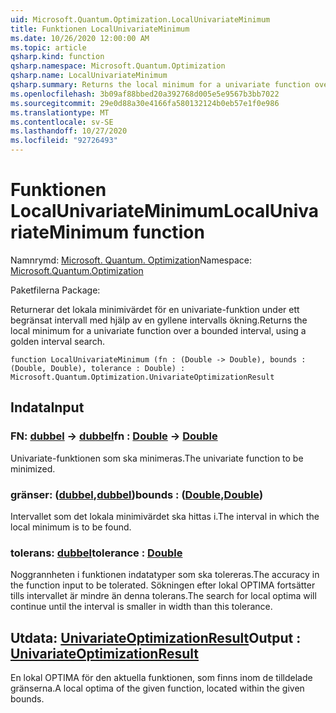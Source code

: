 ```yaml
---
uid: Microsoft.Quantum.Optimization.LocalUnivariateMinimum
title: Funktionen LocalUnivariateMinimum
ms.date: 10/26/2020 12:00:00 AM
ms.topic: article
qsharp.kind: function
qsharp.namespace: Microsoft.Quantum.Optimization
qsharp.name: LocalUnivariateMinimum
qsharp.summary: Returns the local minimum for a univariate function over a bounded interval, using a golden interval search.
ms.openlocfilehash: 3b09af88bbed20a392768d005e5e9567b3bb7022
ms.sourcegitcommit: 29e0d88a30e4166fa580132124b0eb57e1f0e986
ms.translationtype: MT
ms.contentlocale: sv-SE
ms.lasthandoff: 10/27/2020
ms.locfileid: "92726493"
---
```

# <a name="localunivariateminimum-function"></a><span data-ttu-id="ed54c-102">Funktionen LocalUnivariateMinimum</span><span class="sxs-lookup"><span data-stu-id="ed54c-102">LocalUnivariateMinimum function</span></span>

<span data-ttu-id="ed54c-103">Namnrymd: [Microsoft. Quantum. Optimization](xref:Microsoft.Quantum.Optimization)</span><span class="sxs-lookup"><span data-stu-id="ed54c-103">Namespace: [Microsoft.Quantum.Optimization](xref:Microsoft.Quantum.Optimization)</span></span>

<span data-ttu-id="ed54c-104">Paketfilerna [](https://nuget.org/packages/)</span><span class="sxs-lookup"><span data-stu-id="ed54c-104">Package: [](https://nuget.org/packages/)</span></span>


<span data-ttu-id="ed54c-105">Returnerar det lokala minimivärdet för en univariate-funktion under ett begränsat intervall med hjälp av en gyllene intervalls ökning.</span><span class="sxs-lookup"><span data-stu-id="ed54c-105">Returns the local minimum for a univariate function over a bounded interval, using a golden interval search.</span></span>

```qsharp
function LocalUnivariateMinimum (fn : (Double -> Double), bounds : (Double, Double), tolerance : Double) : Microsoft.Quantum.Optimization.UnivariateOptimizationResult
```


## <a name="input"></a><span data-ttu-id="ed54c-106">Indata</span><span class="sxs-lookup"><span data-stu-id="ed54c-106">Input</span></span>

### <a name="fn--double---double"></a><span data-ttu-id="ed54c-107">FN: [dubbel](xref:microsoft.quantum.lang-ref.double) -> [dubbel](xref:microsoft.quantum.lang-ref.double)</span><span class="sxs-lookup"><span data-stu-id="ed54c-107">fn : [Double](xref:microsoft.quantum.lang-ref.double) -> [Double](xref:microsoft.quantum.lang-ref.double)</span></span>

<span data-ttu-id="ed54c-108">Univariate-funktionen som ska minimeras.</span><span class="sxs-lookup"><span data-stu-id="ed54c-108">The univariate function to be minimized.</span></span>


### <a name="bounds--doubledouble"></a><span data-ttu-id="ed54c-109">gränser: ([dubbel](xref:microsoft.quantum.lang-ref.double),[dubbel](xref:microsoft.quantum.lang-ref.double))</span><span class="sxs-lookup"><span data-stu-id="ed54c-109">bounds : ([Double](xref:microsoft.quantum.lang-ref.double),[Double](xref:microsoft.quantum.lang-ref.double))</span></span>

<span data-ttu-id="ed54c-110">Intervallet som det lokala minimivärdet ska hittas i.</span><span class="sxs-lookup"><span data-stu-id="ed54c-110">The interval in which the local minimum is to be found.</span></span>


### <a name="tolerance--double"></a><span data-ttu-id="ed54c-111">tolerans: [dubbel](xref:microsoft.quantum.lang-ref.double)</span><span class="sxs-lookup"><span data-stu-id="ed54c-111">tolerance : [Double](xref:microsoft.quantum.lang-ref.double)</span></span>

<span data-ttu-id="ed54c-112">Noggrannheten i funktionen indatatyper som ska tolereras.</span><span class="sxs-lookup"><span data-stu-id="ed54c-112">The accuracy in the function input to be tolerated.</span></span>
<span data-ttu-id="ed54c-113">Sökningen efter lokal OPTIMA fortsätter tills intervallet är mindre än denna tolerans.</span><span class="sxs-lookup"><span data-stu-id="ed54c-113">The search for local optima will continue until the interval is smaller in width than this tolerance.</span></span>



## <a name="output--univariateoptimizationresult"></a><span data-ttu-id="ed54c-114">Utdata: [UnivariateOptimizationResult](xref:Microsoft.Quantum.Optimization.UnivariateOptimizationResult)</span><span class="sxs-lookup"><span data-stu-id="ed54c-114">Output : [UnivariateOptimizationResult](xref:Microsoft.Quantum.Optimization.UnivariateOptimizationResult)</span></span>

<span data-ttu-id="ed54c-115">En lokal OPTIMA för den aktuella funktionen, som finns inom de tilldelade gränserna.</span><span class="sxs-lookup"><span data-stu-id="ed54c-115">A local optima of the given function, located within the given bounds.</span></span>